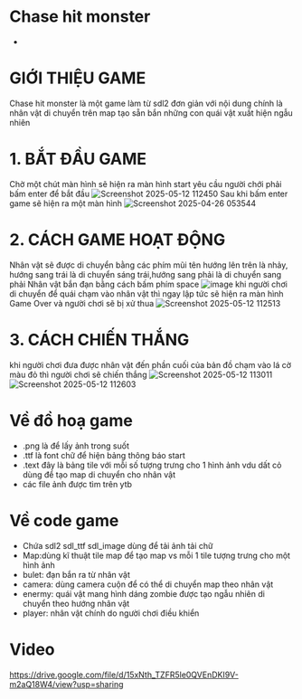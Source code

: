 # Chase hit monster
-
# GIỚI THIỆU GAME 
Chase hit monster là một game làm từ sdl2 đơn giản với nội dung chính là nhân vật di chuyển trên map tạo sẵn bắn những con quái vật xuất hiện ngẫu nhiên
# 1. BẮT ĐẦU GAME
Chờ một chút màn hình sẽ hiện ra màn hình start yêu cầu người chới phải bấm enter để bắt đầu 
![Screenshot 2025-05-12 112450](https://github.com/user-attachments/assets/c3c5c0c0-7eaf-4a29-a6ef-8fcf78bfc39e)
Sau khi bấm enter game sẽ hiện ra một màn hình
![Screenshot 2025-04-26 053544](https://github.com/user-attachments/assets/b869b76a-e23a-4e60-905f-9bd3e14c4f65)
# 2. CÁCH GAME HOẠT ĐỘNG
Nhân vật sẽ được di chuyển bằng các phím mũi tên hướng lên trên là nhảy, hướng sang trái là di chuyển sáng trái,hướng sang phải là di chuyển sang phải
Nhân vật bắn đạn bằng cách bấm phím space
![image](https://github.com/user-attachments/assets/9bd8c9b0-fd07-4953-83fb-0489509425f9)
khi người chơi di chuyển để quái chạm vào nhân vật thì ngay lập tức sẽ hiện ra màn hình Game Over và người chơi sẽ bị xử thua
![Screenshot 2025-05-12 112513](https://github.com/user-attachments/assets/1e345f0a-3154-4dfb-bab9-dac6c222609c)
# 3. CÁCH CHIẾN THẮNG
khi người chơi đưa được nhân vật đến phần cuối của bản đồ chạm vào lá cờ màu đỏ thì người chơi sẽ chiến thắng 
![Screenshot 2025-05-12 113011](https://github.com/user-attachments/assets/969e4de7-ab21-4344-947c-a81de8f8a8c5)
![Screenshot 2025-05-12 112603](https://github.com/user-attachments/assets/f2b85998-f834-4d04-ab23-873cd86f6002)
# Về đồ hoạ game 
- .png là để lấy ảnh trong suốt
- .ttf là font chữ để hiện bảng thông báo start
- .text đây là bảng tile với mỗi số tượng trưng cho 1 hình ảnh vdu dất cỏ dùng để tạo map di chuyển cho nhân vật
- các file ảnh được tìm trên ytb
# Về code game
- Chứa sdl2 sdl_ttf sdl_image dùng để tải ảnh tải chữ
- Map:dùng kĩ thuật tile map để tạo map vs mỗi 1 tile tượng trưng cho một hình ảnh
- bulet: đạn bắn ra từ nhân vật
- camera: dùng camera cuộn để có thể di chuyển map theo nhân vật
- enermy: quái vật mang hình dáng zombie được tạo ngẫu nhiên di chuyển theo hướng nhân vật
- player: nhân vật chính do người chơi điều khiển  
# Video
https://drive.google.com/file/d/15xNth_TZFR5le0QVEnDKI9V-m2aQ18W4/view?usp=sharing

